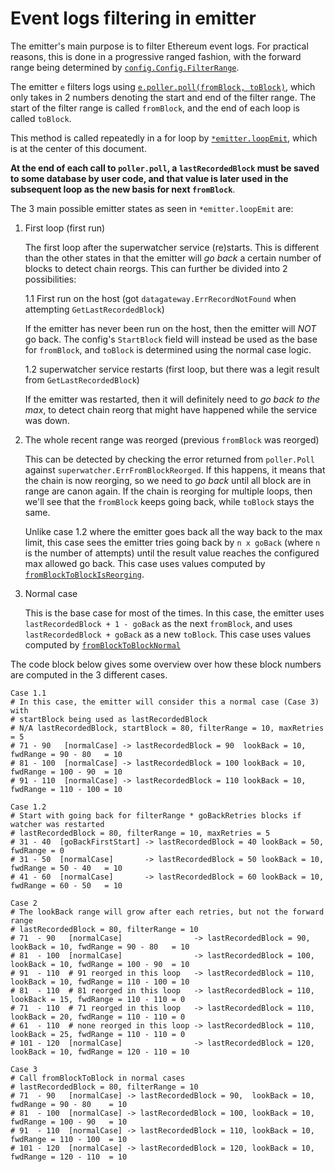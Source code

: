<!-- markdownlint-configure-file { "MD013": { "code_blocks": false } } -->

# Event logs filtering in emitter

The emitter's main purpose is to filter Ethereum event logs.
For practical reasons, this is done in a progressive ranged fashion,
with the forward range being determined by [`config.Config.FilterRange`](../../config/config.go).

The emitter `e` filters logs using [`e.poller.poll(fromBlock, toBlock)`](./poller.go),
which only takes in 2 numbers denoting the start and end of the filter range.
The start of the filter range is called `fromBlock`, and the end of each loop is
called `toBlock`.

This method is called repeatedly in a for loop by [`*emitter.loopEmit`](./loop_filterlogs.go),
which is at the center of this document.

**At the end of each call to `poller.poll`, a `lastRecordedBlock` must be saved
to some database by user code, and that value is later used in the subsequent
loop as the new basis for next `fromBlock`**.

The 3 main possible emitter states as seen in `*emitter.loopEmit` are:

<!-- markdownlint-capture-->
<!-- markdownlint-disable MD013 -->

1. First loop (first run)

   The first loop after the superwatcher service (re)starts.
   This is different than the other states in that the emitter will _go back_
   a certain number of blocks to detect chain reorgs.
   This can further be divided into 2 possibilities:

   1.1 First run on the host (got `datagateway.ErrRecordNotFound` when attempting `GetLastRecordedBlock`)

   If the emitter has never been run on the host, then the emitter will _NOT_ go back.
   The config's `StartBlock` field will instead be used as the base for `fromBlock`, and `toBlock`
   is determined using the normal case logic.

   1.2 superwatcher service restarts (first loop, but there was a legit result from `GetLastRecordedBlock`)

   If the emitter was restarted, then it will definitely need to _go back to the max_,
   to detect chain reorg that might have happened while the service was down.

2. The whole recent range was reorged (previous `fromBlock` was reorged)

   This can be detected by checking the error returned from `poller.Poll` against `superwatcher.ErrFromBlockReorged`.
   If this happens, it means that the chain is now reorging, so we need to _go back_ until all block
   are in range are canon again. If the chain is reorging for multiple loops, then we'll see that
   the `fromBlock` keeps going back, while `toBlock` stays the same.

   Unlike case 1.2 where the emitter goes back all the way back to the max limit, this case sees
   the emitter tries going back by `n x goBack` (where `n` is the number of attempts) until the
   result value reaches the configured max allowed go back.
   This case uses values computed by [`fromBlockToBlockIsReorging`](./blocknum_utils.go).

3. Normal case

   This is the base case for most of the times.
   In this case, the emitter uses `lastRecordedBlock + 1 - goBack` as the next `fromBlock`,
   and uses `lastRecordedBlock + goBack` as a new `toBlock`. This case uses values
   computed by [`fromBlockToBlockNormal`](./blocknum_utils.go)

The code block below gives some overview over how these block numbers are computed in the 3 different cases.

<!-- markdownlint-restore -->

```text
Case 1.1
# In this case, the emitter will consider this a normal case (Case 3) with
# startBlock being used as lastRecordedBlock
# N/A lastRecordedBlock, startBlock = 80, filterRange = 10, maxRetries = 5
# 71 - 90   [normalCase] -> lastRecordedBlock = 90  lookBack = 10, fwdRange = 90 - 80   = 10
# 81 - 100  [normalCase] -> lastRecordedBlock = 100 lookBack = 10, fwdRange = 100 - 90  = 10
# 91 - 110  [normalCase] -> lastRecordedBlock = 110 lookBack = 10, fwdRange = 110 - 100 = 10

Case 1.2
# Start with going back for filterRange * goBackRetries blocks if watcher was restarted
# lastRecordedBlock = 80, filterRange = 10, maxRetries = 5
# 31 - 40  [goBackFirstStart] -> lastRecordedBlock = 40 lookBack = 50, fwdRange = 0
# 31 - 50  [normalCase]       -> lastRecordedBlock = 50 lookBack = 10, fwdRange = 50 - 40   = 10
# 41 - 60  [normalCase]       -> lastRecordedBlock = 60 lookBack = 10, fwdRange = 60 - 50   = 10

Case 2
# The lookBack range will grow after each retries, but not the forward range
# lastRecordedBlock = 80, filterRange = 10
# 71  - 90   [normalCase]                -> lastRecordedBlock = 90,  lookBack = 10, fwdRange = 90 - 80   = 10
# 81  - 100  [normalCase]                -> lastRecordedBlock = 100, lookBack = 10, fwdRange = 100 - 90  = 10
# 91  - 110  # 91 reorged in this loop   -> lastRecordedBlock = 110, lookBack = 10, fwdRange = 110 - 100 = 10
# 81  - 110  # 81 reorged in this loop   -> lastRecordedBlock = 110, lookBack = 15, fwdRange = 110 - 110 = 0
# 71  - 110  # 71 reorged in this loop   -> lastRecordedBlock = 110, lookBack = 20, fwdRange = 110 - 110 = 0
# 61  - 110  # none reorged in this loop -> lastRecordedBlock = 110, lookBack = 25, fwdRange = 110 - 110 = 0
# 101 - 120  [normalCase]                -> lastRecordedBlock = 120, lookBack = 10, fwdRange = 120 - 110 = 10

Case 3
# Call fromBlockToBlock in normal cases
# lastRecordedBlock = 80, filterRange = 10
# 71  - 90   [normalCase] -> lastRecordedBlock = 90,  lookBack = 10, fwdRange = 90 - 80    = 10
# 81  - 100  [normalCase] -> lastRecordedBlock = 100, lookBack = 10, fwdRange = 100 - 90   = 10
# 91  - 110  [normalCase] -> lastRecordedBlock = 110, lookBack = 10, fwdRange = 110 - 100  = 10
# 101 - 120  [normalCase] -> lastRecordedBlock = 120, lookBack = 10, fwdRange = 120 - 110  = 10
```
